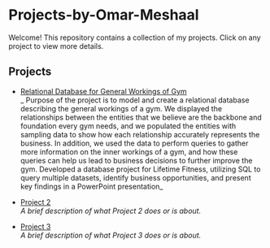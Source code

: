 # Projects-by-Omar-Meshaal

Welcome! This repository contains a collection of my projects. Click on any project to view more details.

## Projects

- [Relational Database for General Workings of Gym ](https://github.com/JonathanL02/4610Fa24Group4/tree/main)  
  _ Purpose of the project is to model and create a relational database describing the general workings of a gym. We displayed the relationships between the entities that we believe are the backbone and foundation every gym needs, and we populated the entities with sampling data to show how each relationship accurately represents the business. In addition, we used the data to perform queries to gather more information on the inner workings of a gym, and how these queries can help us lead to business decisions to further improve the gym. Developed a database project for Lifetime Fitness, utilizing SQL to query multiple datasets, identify business opportunities, and present key findings in a PowerPoint presentation_

- [Project 2](./project2/)  
  _A brief description of what Project 2 does or is about._

- [Project 3](./project3/)  
  _A brief description of what Project 3 does or is about._
